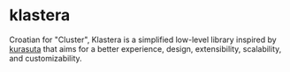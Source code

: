 # klastera

Croatian for "Cluster", Klastera is a simplified low-level library inspired by [kurasuta] that aims for a better
experience, design, extensibility, scalability, and customizability.

[kurasuta]: https://github.com/DevYukine/Kurasuta
